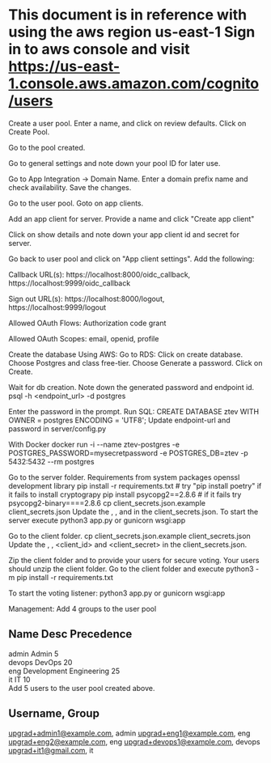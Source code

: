 # This document is in reference with using the aws region us-east-1 Sign in to aws console and visit https://us-east-1.console.aws.amazon.com/cognito/users

Create a user pool. Enter a name, and click on review defaults. Click on Create Pool.

Go to the pool created.

Go to general settings and note down your pool ID for later use.

Go to App Integration -> Domain Name. Enter a domain prefix name and check availability. Save the changes.

Go to the user pool. Goto on app clients.

Add an app client for server. Provide a name and click "Create app client"

Click on show details and note down your app client id and secret for server.

Go back to user pool and click on "App client settings". Add the following:

Callback URL(s): https://localhost:8000/oidc_callback, https://localhost:9999/oidc_callback

Sign out URL(s): https://localhost:8000/logout, https://localhost:9999/logout

Allowed OAuth Flows: Authorization code grant

Allowed OAuth Scopes: email, openid, profile

Create the database Using AWS: Go to RDS: Click on create database. Choose Postgres and class free-tier. Choose Generate a password. Click on Create.

Wait for db creation. Note down the generated password and endpoint id. psql -h <endpoint_url> -d postgres

Enter the password in the prompt. Run SQL: CREATE DATABASE ztev WITH OWNER = postgres ENCODING = 'UTF8'; Update endpoint-url and password in server/config.py

With Docker docker run -i --name ztev-postgres -e POSTGRES_PASSWORD=mysecretpassword -e POSTGRES_DB=ztev -p 5432:5432 --rm postgres

Go to the server folder. Requirements from system packages openssl development library pip install -r requirements.txt # try "pip install poetry" if it fails to install cryptograpy pip install psycopg2==2.8.6 # if it fails try psycopg2-binary====2.8.6 cp client_secrets.json.example client_secrets.json Update the , , and in the client_secrets.json. To start the server execute python3 app.py or gunicorn wsgi:app

Go to the client folder. cp client_secrets.json.example client_secrets.json Update the , , <client_id> and <client_secret> in the client_secrets.json.

Zip the client folder and to provide your users for secure voting. Your users should unzip the client folder. Go to the client folder and execute python3 -m pip install -r requirements.txt

To start the voting listener: python3 app.py or gunicorn wsgi:app

Management: Add 4 groups to the user pool

Name          Desc    Precedence
-----------------------------
admin 	Admin	5	
devops	DevOps	20	
eng   	Development Engineering	25	
it	        IT	10	
Add 5 users to the user pool created above.

Username, Group
-----------------------
upgrad+admin1@example.com, admin 
upgrad+eng1@example.com, eng
upgrad+eng2@example.com, eng
upgrad+devops1@example.com, devops
upgrad+it1@gmail.com, it
